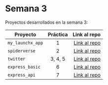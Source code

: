 # Semana 3 

Proyectos desarrollados en la semana 3:

| Proyecto | Práctica | Link al repo |
| ------------- |:-------------:| -----:|
|`my_launchx_app`|1|[Link al repo](https://github.com/AlejandroCastaneda52/my_launchx_app)|
|`spiderverse`|2|[Link al repo](https://github.com/AlejandroCastaneda52/playbook/tree/main/weekly_mission_3/spiderverse)|
|`twitter`|3, 4, 5|[Link al repo](https://github.com/AlejandroCastaneda52/playbook/tree/main/weekly_mission_3/twitter)|
|`express_basic`|6|[Link al repo](https://github.com/AlejandroCastaneda52/playbook/tree/main/weekly_mission_3/express_basic)|
|`express_api`|7|[Link al repo](https://github.com/AlejandroCastaneda52/playbook/tree/main/weekly_mission_3/express_api)|
